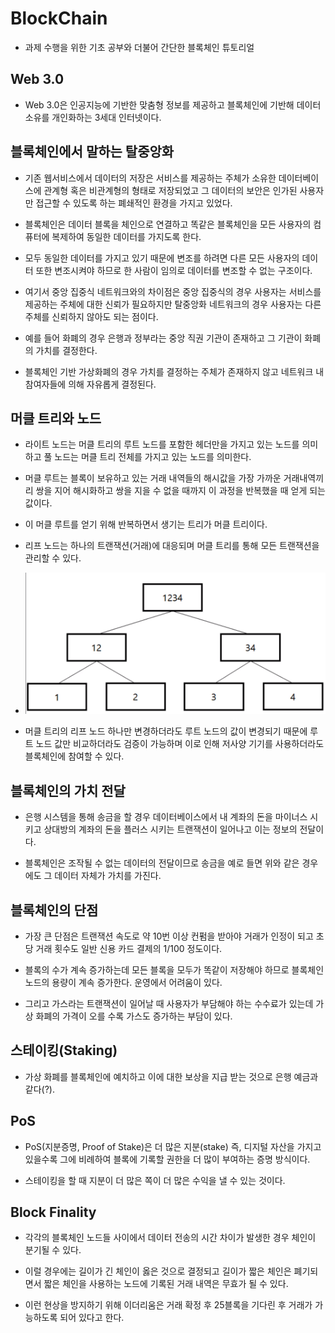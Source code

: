 # BlockChain

- 과제 수행을 위한 기초 공부와 더불어 간단한 블록체인 튜토리얼

## Web 3.0

- Web 3.0은 인공지능에 기반한 맞춤형 정보를 제공하고 블록체인에 기반해 데이터 소유를 개인화하는 3세대 인터넷이다.

## 블록체인에서 말하는 탈중앙화

- 기존 웹서비스에서 데이터의 저장은 서비스를 제공하는 주체가 소유한 데이터베이스에 관계형 혹은 비관계형의 형태로 저장되었고 그 데이터의 보안은 인가된 사용자만 접근할 수 있도록 하는 폐쇄적인 환경을 가지고 있었다.

- 블록체인은 데이터 블록을 체인으로 연결하고 똑같은 블록체인을 모든 사용자의 컴퓨터에 복제하여 동일한 데이터를 가지도록 한다.

- 모두 동일한 데이터를 가지고 있기 때문에 변조를 하려면 다른 모든 사용자의 데이터 또한 변조시켜야 하므로 한 사람이 임의로 데이터를 변조할 수 없는 구조이다.

- 여기서 중앙 집중식 네트워크와의 차이점은 중앙 집중식의 경우 사용자는 서비스를 제공하는 주체에 대한 신뢰가 필요하지만 탈중앙화 네트워크의 경우 사용자는 다른 주체를 신뢰하지 않아도 되는 점이다.

- 예를 들어 화폐의 경우 은행과 정부라는 중앙 직권 기관이 존재하고 그 기관이 화폐의 가치를 결정한다.

- 블록체인 기반 가상화폐의 경우 가치를 결정하는 주체가 존재하지 않고 네트워크 내 참여자들에 의해 자유롭게 결정된다.

## 머클 트리와 노드

- 라이트 노드는 머클 트리의 루트 노드를 포함한 헤더만을 가지고 있는 노드를 의미하고 풀 노드는 머클 트리 전체를 가지고 있는 노드를 의미한다.

- 머클 루트는 블록이 보유하고 있는 거래 내역들의 해시값을 가장 가까운 거래내역끼리 쌍을 지어 해시화하고 쌍을 지을 수 없을 때까지 이 과정을 반복했을 때 얻게 되는 값이다.

- 이 머클 루트를 얻기 위해 반복하면서 생기는 트리가 머클 트리이다.

- 리프 노드는 하나의 트랜잭션(거래)에 대응되며 머클 트리를 통해 모든 트랜잭션을 관리할 수 있다.

- ![image](./img/merkle.PNG)

- 머클 트리의 리프 노드 하나만 변경하더라도 루트 노드의 값이 변경되기 때문에 루트 노드 값만 비교하더라도 검증이 가능하며 이로 인해 저사양 기기를 사용하더라도 블록체인에 참여할 수 있다.

## 블록체인의 가치 전달

- 은행 시스템을 통해 송금을 할 경우 데이터베이스에서 내 계좌의 돈을 마이너스 시키고 상대방의 계좌의 돈을 플러스 시키는 트랜잭션이 일어나고 이는 정보의 전달이다.

- 블록체인은 조작될 수 없는 데이터의 전달이므로 송금을 예로 들면 위와 같은 경우에도 그 데이터 자체가 가치를 가진다.

## 블록체인의 단점

- 가장 큰 단점은 트랜잭션 속도로 약 10번 이상 컨펌을 받아야 거래가 인정이 되고 초당 거래 횟수도 일반 신용 카드 결제의 1/100 정도이다.

- 블록의 수가 계속 증가하는데 모든 블록을 모두가 똑같이 저장해야 하므로 블록체인 노드의 용량이 계속 증가한다. 운영에서 어려움이 있다.

- 그리고 가스라는 트랜잭션이 일어날 때 사용자가 부담해야 하는 수수료가 있는데 가상 화폐의 가격이 오를 수록 가스도 증가하는 부담이 있다.

## 스테이킹(Staking)

- 가상 화폐를 블록체인에 예치하고 이에 대한 보상을 지급 받는 것으로 은행 예금과 같다(?).

## PoS

- PoS(지분증명, Proof of Stake)은 더 많은 지분(stake) 즉, 디지털 자산을 가지고 있을수록 그에 비례하여 블록에 기록할 권한을 더 많이 부여하는 증명 방식이다.

- 스테이킹을 할 때 지분이 더 많은 쪽이 더 많은 수익을 낼 수 있는 것이다.

## Block Finality

- 각각의 블록체인 노드들 사이에서 데이터 전송의 시간 차이가 발생한 경우 체인이 분기될 수 있다.

- 이럴 경우에는 길이가 긴 체인이 옳은 것으로 결정되고 길이가 짧은 체인은 폐기되면서 짧은 체인을 사용하는 노드에 기록된 거래 내역은 무효가 될 수 있다.

- 이런 현상을 방지하기 위해 이더리움은 거래 확정 후 25블록을 기다린 후 거래가 가능하도록 되어 있다고 한다.
